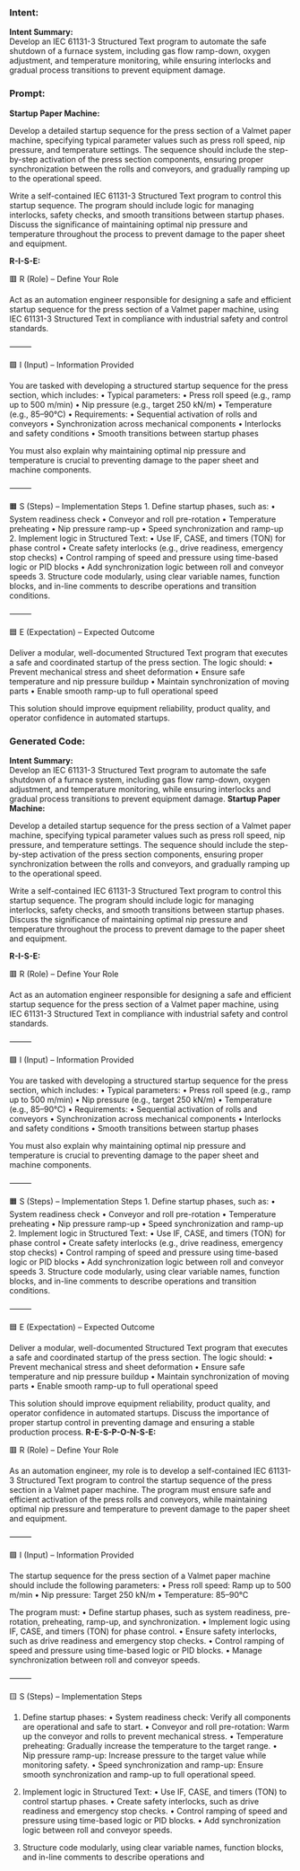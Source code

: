 ### Intent:
**Intent Summary:**  
Develop an IEC 61131-3 Structured Text program to automate the safe shutdown of a furnace system, including gas flow ramp-down, oxygen adjustment, and temperature monitoring, while ensuring interlocks and gradual process transitions to prevent equipment damage.

### Prompt:
**Startup Paper Machine:**

Develop a detailed startup sequence for the press section of a Valmet paper machine, specifying typical parameter values such as press roll speed, nip pressure, and temperature settings. The sequence should include the step-by-step activation of the press section components, ensuring proper synchronization between the rolls and conveyors, and gradually ramping up to the operational speed.

Write a self-contained IEC 61131-3 Structured Text program to control this startup sequence. The program should include logic for managing interlocks, safety checks, and smooth transitions between startup phases. Discuss the significance of maintaining optimal nip pressure and temperature throughout the process to prevent damage to the paper sheet and equipment.

**R-I-S-E:**

🟥 R (Role) – Define Your Role

Act as an automation engineer responsible for designing a safe and efficient startup sequence for the press section of a Valmet paper machine, using IEC 61131-3 Structured Text in compliance with industrial safety and control standards.

⸻

🟩 I (Input) – Information Provided

You are tasked with developing a structured startup sequence for the press section, which includes:
	•	Typical parameters:
	•	Press roll speed (e.g., ramp up to 500 m/min)
	•	Nip pressure (e.g., target 250 kN/m)
	•	Temperature (e.g., 85–90°C)
	•	Requirements:
	•	Sequential activation of rolls and conveyors
	•	Synchronization across mechanical components
	•	Interlocks and safety conditions
	•	Smooth transitions between startup phases

You must also explain why maintaining optimal nip pressure and temperature is crucial to preventing damage to the paper sheet and machine components.

⸻

🟧 S (Steps) – Implementation Steps
	1.	Define startup phases, such as:
	•	System readiness check
	•	Conveyor and roll pre-rotation
	•	Temperature preheating
	•	Nip pressure ramp-up
	•	Speed synchronization and ramp-up
	2.	Implement logic in Structured Text:
	•	Use IF, CASE, and timers (TON) for phase control
	•	Create safety interlocks (e.g., drive readiness, emergency stop checks)
	•	Control ramping of speed and pressure using time-based logic or PID blocks
	•	Add synchronization logic between roll and conveyor speeds
	3.	Structure code modularly, using clear variable names, function blocks, and in-line comments to describe operations and transition conditions.

⸻

🟦 E (Expectation) – Expected Outcome

Deliver a modular, well-documented Structured Text program that executes a safe and coordinated startup of the press section. The logic should:
	•	Prevent mechanical stress and sheet deformation
	•	Ensure safe temperature and nip pressure buildup
	•	Maintain synchronization of moving parts
	•	Enable smooth ramp-up to full operational speed

This solution should improve equipment reliability, product quality, and operator confidence in automated startups.

### Generated Code:
**Intent Summary:**  
Develop an IEC 61131-3 Structured Text program to automate the safe shutdown of a furnace system, including gas flow ramp-down, oxygen adjustment, and temperature monitoring, while ensuring interlocks and gradual process transitions to prevent equipment damage.
**Startup Paper Machine:**

Develop a detailed startup sequence for the press section of a Valmet paper machine, specifying typical parameter values such as press roll speed, nip pressure, and temperature settings. The sequence should include the step-by-step activation of the press section components, ensuring proper synchronization between the rolls and conveyors, and gradually ramping up to the operational speed.

Write a self-contained IEC 61131-3 Structured Text program to control this startup sequence. The program should include logic for managing interlocks, safety checks, and smooth transitions between startup phases. Discuss the significance of maintaining optimal nip pressure and temperature throughout the process to prevent damage to the paper sheet and equipment.

**R-I-S-E:**

🟥 R (Role) – Define Your Role

Act as an automation engineer responsible for designing a safe and efficient startup sequence for the press section of a Valmet paper machine, using IEC 61131-3 Structured Text in compliance with industrial safety and control standards.

⸻

🟩 I (Input) – Information Provided

You are tasked with developing a structured startup sequence for the press section, which includes:
	•	Typical parameters:
	•	Press roll speed (e.g., ramp up to 500 m/min)
	•	Nip pressure (e.g., target 250 kN/m)
	•	Temperature (e.g., 85–90°C)
	•	Requirements:
	•	Sequential activation of rolls and conveyors
	•	Synchronization across mechanical components
	•	Interlocks and safety conditions
	•	Smooth transitions between startup phases

You must also explain why maintaining optimal nip pressure and temperature is crucial to preventing damage to the paper sheet and machine components.

⸻

🟧 S (Steps) – Implementation Steps
	1.	Define startup phases, such as:
	•	System readiness check
	•	Conveyor and roll pre-rotation
	•	Temperature preheating
	•	Nip pressure ramp-up
	•	Speed synchronization and ramp-up
	2.	Implement logic in Structured Text:
	•	Use IF, CASE, and timers (TON) for phase control
	•	Create safety interlocks (e.g., drive readiness, emergency stop checks)
	•	Control ramping of speed and pressure using time-based logic or PID blocks
	•	Add synchronization logic between roll and conveyor speeds
	3.	Structure code modularly, using clear variable names, function blocks, and in-line comments to describe operations and transition conditions.

⸻

🟦 E (Expectation) – Expected Outcome

Deliver a modular, well-documented Structured Text program that executes a safe and coordinated startup of the press section. The logic should:
	•	Prevent mechanical stress and sheet deformation
	•	Ensure safe temperature and nip pressure buildup
	•	Maintain synchronization of moving parts
	•	Enable smooth ramp-up to full operational speed

This solution should improve equipment reliability, product quality, and operator confidence in automated startups. Discuss the importance of proper startup control in preventing damage and ensuring a stable production process.
**R-E-S-P-O-N-S-E:**

🟥 R (Role) – Define Your Role

As an automation engineer, my role is to develop a self-contained IEC 61131-3 Structured Text program to control the startup sequence of the press section in a Valmet paper machine. The program must ensure safe and efficient activation of the press rolls and conveyors, while maintaining optimal nip pressure and temperature to prevent damage to the paper sheet and equipment.

⸻

🟩 I (Input) – Information Provided

The startup sequence for the press section of a Valmet paper machine should include the following parameters:
	•	Press roll speed: Ramp up to 500 m/min
	•	Nip pressure: Target 250 kN/m
	•	Temperature: 85–90°C

The program must:
	•	Define startup phases, such as system readiness, pre-rotation, preheating, ramp-up, and synchronization.
	•	Implement logic using IF, CASE, and timers (TON) for phase control.
	•	Ensure safety interlocks, such as drive readiness and emergency stop checks.
	•	Control ramping of speed and pressure using time-based logic or PID blocks.
	•	Manage synchronization between roll and conveyor speeds.

⸻

🟨 S (Steps) – Implementation Steps

1.	Define startup phases:
	•	System readiness check: Verify all components are operational and safe to start.
	•	Conveyor and roll pre-rotation: Warm up the conveyor and rolls to prevent mechanical stress.
	•	Temperature preheating: Gradually increase the temperature to the target range.
	•	Nip pressure ramp-up: Increase pressure to the target value while monitoring safety.
	•	Speed synchronization and ramp-up: Ensure smooth synchronization and ramp-up to full operational speed.

2.	Implement logic in Structured Text:
	•	Use IF, CASE, and timers (TON) to control startup phases.
	•	Create safety interlocks, such as drive readiness and emergency stop checks.
	•	Control ramping of speed and pressure using time-based logic or PID blocks.
	•	Add synchronization logic between roll and conveyor speeds.

3.	Structure code modularly, using clear variable names, function blocks, and in-line comments to describe operations and
